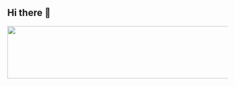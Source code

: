 ## Hi there 👋


<a href="https://github.com/devxb/gitanimals">
  <img
    src="https://render.gitanimals.org/lines/pokabookinflab"
    width="600"
    height="120"
  />
</a>

  
<!--
**pokabookinflab/pokabookinflab** is a ✨ _special_ ✨ repository because its `README.md` (this file) appears on your GitHub profile.

Here are some ideas to get you started:

- 🔭 I’m currently working on ...
- 🌱 I’m currently learning ...
- 👯 I’m looking to collaborate on ...
- 🤔 I’m looking for help with ...
- 💬 Ask me about ...
- 📫 How to reach me: ...
- 😄 Pronouns: ...
- ⚡ Fun fact: ...
-->
